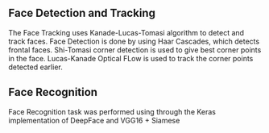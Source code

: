 ## Face Detection and Tracking

The Face Tracking uses Kanade-Lucas-Tomasi algorithm to detect and track faces.
Face Detection is done by using Haar Cascades, which detects frontal faces.
Shi-Tomasi corner detection is used to give best corner points in the face.
Lucas-Kanade Optical FLow is used to track the corner points detected earlier.

## Face Recognition

Face Recognition task was performed using through the Keras implementation of DeepFace and VGG16 + Siamese